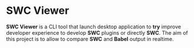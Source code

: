 # SWC Viewer

**SWC Viewer** is a CLI tool that launch desktop application to **try** improve developer experience to develop **SWC** plugins or directly **SWC**. The aim of this project is to allow to compare **SWC** and **Babel** output in realtime.